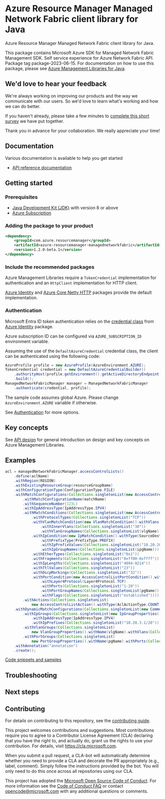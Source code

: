 # Azure Resource Manager Managed Network Fabric client library for Java

Azure Resource Manager Managed Network Fabric client library for Java.

This package contains Microsoft Azure SDK for Managed Network Fabric Management SDK. Self service experience for Azure Network Fabric API. Package tag package-2023-06-15. For documentation on how to use this package, please see [Azure Management Libraries for Java](https://aka.ms/azsdk/java/mgmt).

## We'd love to hear your feedback

We're always working on improving our products and the way we communicate with our users. So we'd love to learn what's working and how we can do better.

If you haven't already, please take a few minutes to [complete this short survey][survey] we have put together.

Thank you in advance for your collaboration. We really appreciate your time!

## Documentation

Various documentation is available to help you get started

- [API reference documentation][docs]

## Getting started

### Prerequisites

- [Java Development Kit (JDK)][jdk] with version 8 or above
- [Azure Subscription][azure_subscription]

### Adding the package to your product

[//]: # ({x-version-update-start;com.azure.resourcemanager:azure-resourcemanager-managednetworkfabric;current})
```xml
<dependency>
    <groupId>com.azure.resourcemanager</groupId>
    <artifactId>azure-resourcemanager-managednetworkfabric</artifactId>
    <version>1.2.0-beta.1</version>
</dependency>
```
[//]: # ({x-version-update-end})

### Include the recommended packages

Azure Management Libraries require a `TokenCredential` implementation for authentication and an `HttpClient` implementation for HTTP client.

[Azure Identity][azure_identity] and [Azure Core Netty HTTP][azure_core_http_netty] packages provide the default implementation.

### Authentication

Microsoft Entra ID token authentication relies on the [credential class][azure_identity_credentials] from [Azure Identity][azure_identity] package.

Azure subscription ID can be configured via `AZURE_SUBSCRIPTION_ID` environment variable.

Assuming the use of the `DefaultAzureCredential` credential class, the client can be authenticated using the following code:

```java
AzureProfile profile = new AzureProfile(AzureEnvironment.AZURE);
TokenCredential credential = new DefaultAzureCredentialBuilder()
    .authorityHost(profile.getEnvironment().getActiveDirectoryEndpoint())
    .build();
ManagedNetworkFabricManager manager = ManagedNetworkFabricManager
    .authenticate(credential, profile);
```

The sample code assumes global Azure. Please change `AzureEnvironment.AZURE` variable if otherwise.

See [Authentication][authenticate] for more options.

## Key concepts

See [API design][design] for general introduction on design and key concepts on Azure Management Libraries.

## Examples

```java
acl = managedNetworkFabricManager.accessControlLists()
    .define(aclName)
    .withRegion(REGION)
    .withExistingResourceGroup(resourceGroupName)
    .withConfigurationType(ConfigurationType.FILE)
    .withMatchConfigurations(Collections.singletonList(new AccessControlListMatchConfiguration()
        .withMatchConfigurationName(matchName)
        .withSequenceNumber(123L)
        .withIpAddressType(IpAddressType.IPV4)
        .withMatchConditions(Collections.singletonList(new AccessControlListMatchCondition()
            .withProtocolTypes(Collections.singletonList("TCP"))
            .withVlanMatchCondition(new VlanMatchCondition().withVlans(Collections.singletonList("20-30"))
                .withInnerVlans(Collections.singletonList("30"))
                .withVlanGroupNames(Collections.singletonList(vlgName)))
            .withIpCondition(new IpMatchCondition().withType(SourceDestinationType.SOURCE_IP)
                .withPrefixType(PrefixType.PREFIX)
                .withIpPrefixValues(Collections.singletonList("10.20.20.20/12"))
                .withIpGroupNames(Collections.singletonList(ipgName)))
            .withEtherTypes(Collections.singletonList("0x1"))
            .withFragments(Collections.singletonList("0xff00-0xffff"))
            .withIpLengths(Collections.singletonList("4094-9214"))
            .withTtlValues(Collections.singletonList("23"))
            .withDscpMarkings(Collections.singletonList("32"))
            .withPortCondition(new AccessControlListPortCondition().withPortType(PortType.SOURCE_PORT)
                .withLayer4Protocol(Layer4Protocol.TCP)
                .withPorts(Collections.singletonList("1-20"))
                .withPortGroupNames(Collections.singletonList(pgName))
                .withFlags(Collections.singletonList("established")))))
        .withActions(Collections.singletonList(
            new AccessControlListAction().withType(AclActionType.COUNT).withCounterName(counterName)))))
    .withDynamicMatchConfigurations(Collections.singletonList(new CommonDynamicMatchConfiguration()
        .withIpGroups(Collections.singletonList(new IpGroupProperties().withName(ipgName)
            .withIpAddressType(IpAddressType.IPV4)
            .withIpPrefixes(Collections.singletonList("10.20.3.1/20"))))
        .withVlanGroups(Collections.singletonList(
            new VlanGroupProperties().withName(vlgName).withVlans(Collections.singletonList("20-30"))))
        .withPortGroups(Collections.singletonList(
            new PortGroupProperties().withName(pgName).withPorts(Collections.singletonList("100-200"))))))
    .withAnnotation("annotation")
    .create();
```
[Code snippets and samples](https://github.com/Azure/azure-sdk-for-java/blob/main/sdk/managednetworkfabric/azure-resourcemanager-managednetworkfabric/SAMPLE.md)


## Troubleshooting

## Next steps

## Contributing

For details on contributing to this repository, see the [contributing guide][cg].

This project welcomes contributions and suggestions. Most contributions require you to agree to a Contributor License Agreement (CLA) declaring that you have the right to, and actually do, grant us the rights to use your contribution. For details, visit <https://cla.microsoft.com>.

When you submit a pull request, a CLA-bot will automatically determine whether you need to provide a CLA and decorate the PR appropriately (e.g., label, comment). Simply follow the instructions provided by the bot. You will only need to do this once across all repositories using our CLA.

This project has adopted the [Microsoft Open Source Code of Conduct][coc]. For more information see the [Code of Conduct FAQ][coc_faq] or contact <opencode@microsoft.com> with any additional questions or comments.

<!-- LINKS -->
[survey]: https://microsoft.qualtrics.com/jfe/form/SV_ehN0lIk2FKEBkwd?Q_CHL=DOCS
[docs]: https://azure.github.io/azure-sdk-for-java/
[jdk]: https://learn.microsoft.com/azure/developer/java/fundamentals/
[azure_subscription]: https://azure.microsoft.com/free/
[azure_identity]: https://github.com/Azure/azure-sdk-for-java/blob/main/sdk/identity/azure-identity
[azure_identity_credentials]: https://github.com/Azure/azure-sdk-for-java/tree/main/sdk/identity/azure-identity#credentials
[azure_core_http_netty]: https://github.com/Azure/azure-sdk-for-java/blob/main/sdk/core/azure-core-http-netty
[authenticate]: https://github.com/Azure/azure-sdk-for-java/blob/main/sdk/resourcemanager/docs/AUTH.md
[design]: https://github.com/Azure/azure-sdk-for-java/blob/main/sdk/resourcemanager/docs/DESIGN.md
[cg]: https://github.com/Azure/azure-sdk-for-java/blob/main/CONTRIBUTING.md
[coc]: https://opensource.microsoft.com/codeofconduct/
[coc_faq]: https://opensource.microsoft.com/codeofconduct/faq/


